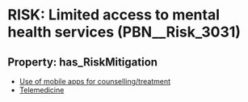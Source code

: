 # RISK: __Limited access to mental health services__ (PBN__Risk_3031)

## Property: has_RiskMitigation

* [Use of mobile apps for counselling/treatment](PBN__Mitigation_1339)
* [Telemedicine](PBN__Mitigation_147)

